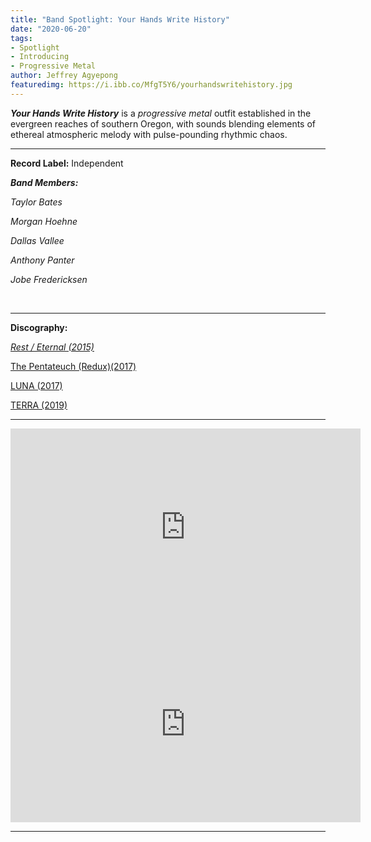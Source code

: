 ```yaml
---
title: "Band Spotlight: Your Hands Write History"
date: "2020-06-20"
tags:
- Spotlight
- Introducing
- Progressive Metal
author: Jeffrey Agyepong
featuredimg: https://i.ibb.co/MfgT5Y6/yourhandswritehistory.jpg
---
```


_**Your Hands Write History**_ is a _progressive metal_ outfit established in the evergreen reaches of southern Oregon, with sounds blending elements of ethereal atmospheric melody with pulse-pounding rhythmic chaos.

<hr>

**Record Label:** Independent

**_Band Members:_**

_Taylor Bates_ 

_Morgan Hoehne_ 

_Dallas Vallee_ 

_Anthony Panter_ 

_Jobe Fredericksen_

 <hr>
**Discography:**

[_Rest / Eternal \(2015\)_](https://yourhandswritehistory.bandcamp.com/album/rest-eternal)

[The Pentateuch (Redux)\(2017)](https://yourhandswritehistory.bandcamp.com/album/the-pentateuch-redux)

[LUNA \(2017)](https://yourhandswritehistory.bandcamp.com/album/luna)

[TERRA (2019)](https://yourhandswritehistory.bandcamp.com/album/terra)

<hr>
<div class="video-container"><iframe src="https://www.youtube.com/embed/wLjyt4eTomM" width="560" height="315" frameborder="0"></iframe></div>



<div class="video-container"><iframe src="https://www.youtube.com/embed/x7G3_3uPFnE" width="560" height="315" frameborder="0"></iframe></div>

<hr>